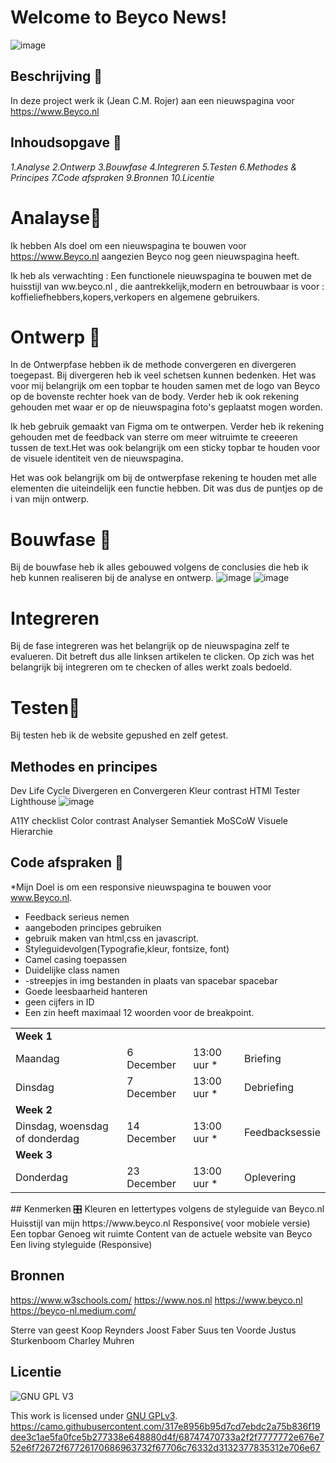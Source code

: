 

#  Welcome to Beyco News!
![image](https://user-images.githubusercontent.com/76013244/144517322-8bacfd54-2191-4d06-9952-a7c28986170d.png)

 
## Beschrijving 🧾
  In deze project werk ik (Jean C.M. Rojer) aan een nieuwspagina voor
  https://www.Beyco.nl
 
 
## Inhoudsopgave 📖
 *1.Analyse*
 *2.Ontwerp*
 *3.Bouwfase*
 *4.Integreren*
 *5.Testen*
 *6.Methodes & Principes*
 *7.Code afspraken*
 *9.Bronnen*
 *10.Licentie*
 

# Analayse🔎
Ik hebben Als doel om een nieuwspagina te bouwen voor https://www.Beyco.nl aangezien 
Beyco nog geen nieuwspagina heeft. 

Ik heb als verwachting : Een functionele nieuwspagina te bouwen 
met de huisstijl van ww.beyco.nl , die aantrekkelijk,modern en betrouwbaar 
is voor : koffieliefhebbers,kopers,verkopers en algemene gebruikers.

# Ontwerp 🎨

In de Ontwerpfase hebben ik de methode convergeren en divergeren toegepast. 
Bij divergeren heb ik veel schetsen kunnen bedenken. Het was voor 
mij belangrijk om een topbar te houden samen met de logo van Beyco 
op de bovenste rechter hoek van de body. Verder heb ik ook 
rekening gehouden met waar er  op de nieuwspagina foto's geplaatst mogen 
worden.

Ik heb gebruik gemaakt van Figma om te ontwerpen. Verder heb ik 
rekening gehouden met de feedback van sterre om meer witruimte 
te creeeren tussen de text.Het was ook belangrijk om een sticky 
topbar te houden voor de visuele identiteit ven de 
nieuwspagina.

Het was ook belangrijk om bij de ontwerpfase rekening te houden 
met alle elementen die uiteindelijk een functie hebben. 
Dit was dus de puntjes op de i van mijn ontwerp. 





# Bouwfase 👷
 Bij de bouwfase heb ik alles gebouwed volgens de conclusies die heb ik heb 
 kunnen realiseren bij de analyse en ontwerp.
 ![image](https://user-images.githubusercontent.com/76013244/144517063-49d033a3-b80b-4c96-ba95-93933138400a.png)
![image](https://user-images.githubusercontent.com/76013244/144517406-4e12334c-5704-4a20-b89b-9cf8569e42e2.png)


 

# Integreren

Bij de fase integreren was het belangrijk op de nieuwspagina 
zelf te evalueren. Dit betreft dus alle linksen artikelen te 
clicken. Op zich was het belangrijk bij integreren om te checken
of alles werkt zoals bedoeld.

# Testen🚀
Bij testen heb ik de website gepushed en zelf getest.

## Methodes en principes
Dev Life Cycle
Divergeren en Convergeren
Kleur contrast
HTMl Tester 
Lighthouse
![image](https://user-images.githubusercontent.com/76013244/144518491-dacf0f73-7093-427e-8668-212c8180b9b2.png)

A11Y checklist
Color contrast Analyser
Semantiek
MoSCoW
Visuele Hierarchie



## Code afspraken 📔

*Mijn Doel is om een responsive nieuwspagina te bouwen voor www.Beyco.nl.

- Feedback serieus nemen 
- aangeboden principes gebruiken 
- gebruik maken van html,css en javascript.
- Styleguidevolgen(Typografie,kleur, fontsize, font)
- Camel casing toepassen
- Duidelijke class namen
- -streepjes in img bestanden in plaats van spacebar spacebar
- Goede leesbaarheid hanteren
- geen cijfers in ID
- Een zin heeft maximaal 12 woorden voor de breakpoint.
<table>
    <tr>
        <td colspan="4"><b>Week 1</b></td>
    </tr>
    <tr>
        <td>Maandag</td>
        <td>6 December</td>
        <td>13:00 uur *</td>
        <td>Briefing</td>
    </tr>
    <tr>
        <td>Dinsdag</td>
        <td>7 December</td>
        <td>13:00 uur *</td>
        <td>Debriefing</td>
    </tr>
    <tr>
        <td colspan="4"><b>Week 2</b></td>
    </tr>
    <tr>
        <td>Dinsdag, woensdag of donderdag</td>
        <td>14 December</td>
        <td>13:00 uur *</td>
        <td>Feedbacksessie</td>
    </tr>
    <tr>
        <td colspan="4"><b>Week 3</b></td>
    </tr>
    <tr>
        <td>Donderdag</td>
        <td>23 December</td>
        <td>13:00 uur *</td>
        <td>Oplevering</td>
    </tr>
</table>
## Kenmerken 🎛️
Kleuren en lettertypes volgens de styleguide van Beyco.nl
Huisstijl van mijn https://www.beyco.nl
Responsive( voor mobiele versie)
Een topbar 
Genoeg wit ruimte 
Content van de actuele website van Beyco
Een living styleguide (Responsive)


## Bronnen
https://www.w3schools.com/ 
https://www.nos.nl 
https://www.beyco.nl
https://beyco-nl.medium.com/

Sterre van geest
Koop Reynders
Joost Faber
Suus ten Voorde
Justus Sturkenboom
Charley Muhren


## Licentie

![GNU GPL V3](https://www.gnu.org/graphics/gplv3-127x51.png)

This work is licensed under [GNU GPLv3](./LICENSE).
https://camo.githubusercontent.com/317e8956b95d7cd7ebdc2a75b836f19dee3c1ae5fa0fce5b277338e648880d4f/68747470733a2f2f7777772e676e752e6f72672f67726170686963732f67706c76332d3132377835312e706e67
